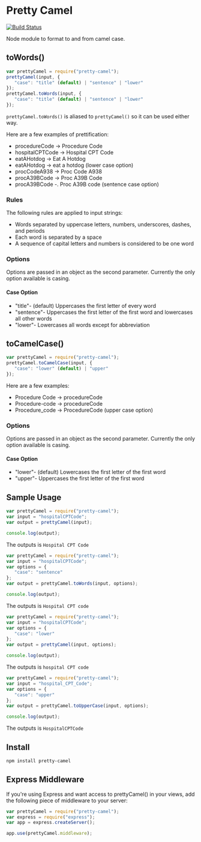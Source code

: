 # Pretty Camel
[![Build Status](https://secure.travis-ci.org/softek/pretty-camel.png?branch=master)](http://travis-ci.org/softek/pretty-camel)

Node module to format to and from camel case.

## toWords()

```javascript
var prettyCamel = require("pretty-camel");
prettyCamel(input, {
   "case": "title" (default) | "sentence" | "lower"
});
prettyCamel.toWords(input, {
   "case": "title" (default) | "sentence" | "lower"
});
```

`prettyCamel.toWords()` is aliased to `prettyCamel()` so it can be used either way.

Here are a few examples of prettification:
* procedureCode -> Procedure Code
* hospitalCPTCode -> Hospital CPT Code
* eatAHotdog -> Eat A Hotdog
* eatAHotdog -> eat a hotdog (lower case option)
* procCodeA938 -> Proc Code A938
* procA39BCode -> Proc A39B Code
* procA39BCode -. Proc A39B code (sentence case option)

### Rules
The following rules are applied to input strings:
* Words separated by uppercase letters, numbers, underscores, dashes, and periods
* Each word is separated by a space
* A sequence of capital letters and numbers is considered to be one word

### Options
Options are passed in an object as the second parameter. Currently the only option available is casing. 

#### Case Option
* "title"- (default) Uppercases the first letter of every word
* "sentence"- Uppercases the first letter of the first word and lowercases all other words
* "lower"- Lowercases all words except for abbreviation

## toCamelCase()

```javascript
var prettyCamel = require("pretty-camel");
prettyCamel.toCamelCase(input, {
   "case": "lower" (default) | "upper"
});
```

Here are a few examples:
* Procedure Code -> procedureCode
* Procedure-code -> procedureCode
* Procedure_code -> ProcedureCode (upper case option)

### Options
Options are passed in an object as the second parameter. Currently the only option available is casing. 

#### Case Option
* "lower"- (default) Lowercases the first letter of the first word
* "upper"- Uppercases the first letter of the first word

## Sample Usage

```javascript
var prettyCamel = require("pretty-camel");
var input = "hospitalCPTCode";
var output = prettyCamel(input);

console.log(output);
```
The outputs is ```Hospital CPT Code```

```javascript
var prettyCamel = require("pretty-camel");
var input = "hospitalCPTCode";
var options = {
   "case": "sentence" 
};
var output = prettyCamel.toWords(input, options);

console.log(output);
```
The outputs is ```Hospital CPT code```

```javascript
var prettyCamel = require("pretty-camel");
var input = "hospitalCPTCode";
var options = {
   "case": "lower" 
};
var output = prettyCamel(input, options);

console.log(output);
```
The outputs is ```hospital CPT code```

```javascript
var prettyCamel = require("pretty-camel");
var input = "hospital_CPT_Code";
var options = {
   "case": "upper" 
};
var output = prettyCamel.toUpperCase(input, options);

console.log(output);
```
The outputs is ```HospitalCPTCode```

## Install
``` bash
npm install pretty-camel
```

## Express Middleware
If you're using Express and want access to prettyCamel() in your views, add the following piece of middleware to your server:

```javascript
var prettyCamel = require("pretty-camel");
var express = require("express");
var app = express.createServer();

app.use(prettyCamel.middleware);
```
